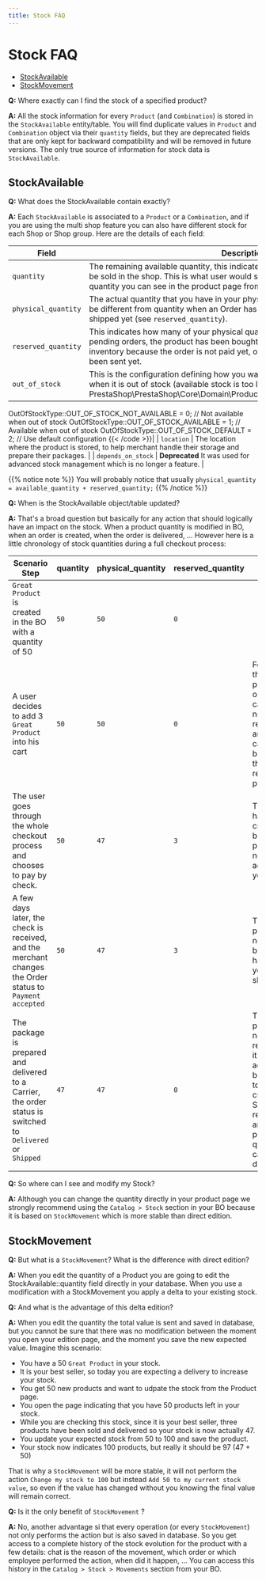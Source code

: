 ```yaml
---
title: Stock FAQ
---
```


# Stock FAQ

- [StockAvailable](#stockavailable)
- [StockMovement](#stockmovement)

**Q:** Where exactly can I find the stock of a specified product?

**A:** All the stock information for every `Product` (and `Combination`) is stored in the `StockAvailable` entity/table.
You will find duplicate values in `Product` and `Combination` object via their `quantity` fields, but they are deprecated fields that are only kept for backward compatibility and will be removed in future versions. The only true source of information for stock data is `StockAvailable`.

## StockAvailable

**Q:** What does the StockAvailable contain exactly?

**A:** Each `StockAvailable` is associated to a `Product` or a `Combination`, and if you are using the multi shop feature you can also have different stock for each Shop or Shop group. Here are the details of each field:

| Field               | Description |
| ------------------- | ----------- |
| `quantity`          | The remaining available quantity, this indicates which how many products can still be sold in the shop. This is what user would see on the FO if display it. It's also the quantity you can see in the product page from your BO. |
| `physical_quantity` | The actual quantity that you have in your physical stock, in your shelves. It might be different from quantity when an Order has been purchased but is not paid, or shipped yet (see `reserved_quantity`). |
| `reserved_quantity` | This indicates how many of your physical quantity is currently reserved for your pending orders, the product has been bought by a customer but it is still in your inventory because the order is not paid yet, or it is paid but the package has not been sent yet. |
| `out_of_stock`      | This is the configuration defining how you want to handle this product in the FO when it is out of stock (available stock is too low). {{< code php >}}use PrestaShop\PrestaShop\Core\Domain\Product\Stock\ValueObject\OutOfStockType;

OutOfStockType::OUT_OF_STOCK_NOT_AVAILABLE = 0; // Not available when out of stock
OutOfStockType::OUT_OF_STOCK_AVAILABLE = 1; // Available when out of stock
OutOfStockType::OUT_OF_STOCK_DEFAULT = 2; // Use default configuration
{{< /code >}}|
| `location`          | The location where the product is stored, to help merchant handle their storage and prepare their packages. |
| `depends_on_stock`  | **Deprecated** It was used for advanced stock management which is no longer a feature. |

{{% notice note %}}
You will probably notice that usually ```physical_quantity = available_quantity + reserved_quantity;```
{{% /notice %}}

**Q:** When is the StockAvailable object/table updated?

**A:** That's a broad question but basically for any action that should logically have an impact on the stock. When a product quantity is modified in BO, when an order is created, when the order is delivered, ... However here is a little chronology of stock quantities during a full checkout process:

| Scenario Step | quantity | physical_quantity | reserved_quantity |   |
| ------------- | -------- | ----------------- | ----------------- | - |
| `Great Product` is created in the BO with a quantity of 50 | `50` | `50` | `0` | |
| A user decides to add 3 `Great Product` into his cart      | `50` | `50` | `0` | For now the product is only in a cart, nothing is reserved anyone can still buy one of the 50 remaining products. |
| The user goes through the whole checkout process and chooses to pay by check. | `50` | `47` | `3` | The order has been created, but the payment is not accepted yet. |
| A few days later, the check is received, and the merchant changes the Order status to `Payment accepted` | `50` | `47` | `3` | The product is now paid, but it still has not left your shelves. |
| The package is prepared and delivered to a Carrier, the order status is switched to `Delivered` or `Shipped` | `47` | `47` | `0` | The product is no longer reserved, it has actually been sent to the customer. So reserved and physical quantities can be decreased. |

**Q:** So where can I see and modify my Stock?

**A:** Although you can change the quantity directly in your product page we strongly recommend using the `Catalog > Stock` section in your BO because it is based on `StockMovement` which is more stable than direct edition.

## StockMovement

**Q:** But what is a `StockMovement`? What is the difference with direct edition?

**A:** When you edit the quantity of a Product you are going to edit the StockAvailable::quantity field directly in your database. When you use a modification with a StockMovement you apply a delta to your existing stock.

**Q:** And what is the advantage of this delta edition?

**A:** When you edit the quantity the total value is sent and saved in database, but you cannot be sure that there was no modification between the moment you open your edition page, and the moment you save the new expected value.  Imagine this scenario:

- You have a 50 `Great Product` in your stock.
- It is your best seller, so today you are expecting a delivery to increase your stock.
- You get 50 new products and want to udpate the stock from the Product page.
- You open the page indicating that you have 50 products left in your stock.
- While you are checking this stock, since it is your best seller, three products have been sold and delivered so your stock is now actually 47.
- You update your expected stock from 50 to 100 and save the product.
- Your stock now indicates 100 products, but really it should be 97 (47 + 50)

That is why a `StockMovement` will be more stable, it will not perform the action `Change my stock to 100` but instead `Add 50 to my current stock value`, so even if the value has changed without you knowing the final value will remain correct.

**Q:** Is it the only benefit of `StockMovement` ?

**A:** No, another advantage si that every operation (or every `StockMovement`) not only performs the action but is also saved in database. So you get access to a complete history of the stock evolution for the product with a few details: chat is the reason of the movement, which order or which employee performed the action, when did it happen, ... You can access this history in the `Catalog > Stock > Movements` section from your BO.
